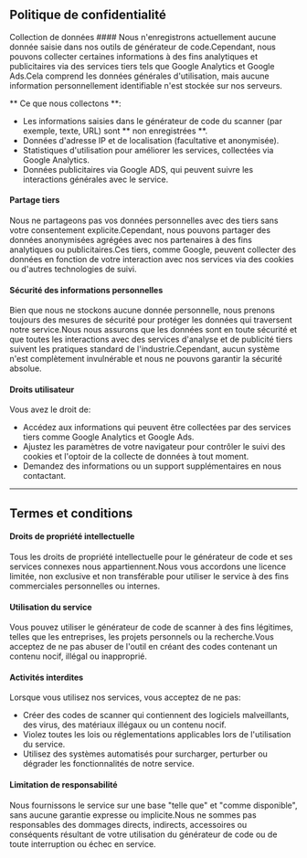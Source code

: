## Politique de confidentialité

Collection de données ####
Nous n'enregistrons actuellement aucune donnée saisie dans nos outils de générateur de code.Cependant, nous pouvons collecter certaines informations à des fins analytiques et publicitaires via des services tiers tels que Google Analytics et Google Ads.Cela comprend les données générales d'utilisation, mais aucune information personnellement identifiable n'est stockée sur nos serveurs.

** Ce que nous collectons **:
- Les informations saisies dans le générateur de code du scanner (par exemple, texte, URL) sont ** non enregistrées **.
- Données d'adresse IP et de localisation (facultative et anonymisée).
- Statistiques d'utilisation pour améliorer les services, collectées via Google Analytics.
- Données publicitaires via Google ADS, qui peuvent suivre les interactions générales avec le service.

#### Partage tiers
Nous ne partageons pas vos données personnelles avec des tiers sans votre consentement explicite.Cependant, nous pouvons partager des données anonymisées agrégées avec nos partenaires à des fins analytiques ou publicitaires.Ces tiers, comme Google, peuvent collecter des données en fonction de votre interaction avec nos services via des cookies ou d'autres technologies de suivi.

#### Sécurité des informations personnelles
Bien que nous ne stockons aucune donnée personnelle, nous prenons toujours des mesures de sécurité pour protéger les données qui traversent notre service.Nous nous assurons que les données sont en toute sécurité et que toutes les interactions avec des services d'analyse et de publicité tiers suivent les pratiques standard de l'industrie.Cependant, aucun système n'est complètement invulnérable et nous ne pouvons garantir la sécurité absolue.

#### Droits utilisateur
Vous avez le droit de:
- Accédez aux informations qui peuvent être collectées par des services tiers comme Google Analytics et Google Ads.
- Ajustez les paramètres de votre navigateur pour contrôler le suivi des cookies et l'optoir de la collecte de données à tout moment.
- Demandez des informations ou un support supplémentaires en nous contactant.

---

## Termes et conditions

#### Droits de propriété intellectuelle
Tous les droits de propriété intellectuelle pour le générateur de code et ses services connexes nous appartiennent.Nous vous accordons une licence limitée, non exclusive et non transférable pour utiliser le service à des fins commerciales personnelles ou internes.

#### Utilisation du service
Vous pouvez utiliser le générateur de code de scanner à des fins légitimes, telles que les entreprises, les projets personnels ou la recherche.Vous acceptez de ne pas abuser de l'outil en créant des codes contenant un contenu nocif, illégal ou inapproprié.

#### Activités interdites
Lorsque vous utilisez nos services, vous acceptez de ne pas:
- Créer des codes de scanner qui contiennent des logiciels malveillants, des virus, des matériaux illégaux ou un contenu nocif.
- Violez toutes les lois ou réglementations applicables lors de l'utilisation du service.
- Utilisez des systèmes automatisés pour surcharger, perturber ou dégrader les fonctionnalités de notre service.

#### Limitation de responsabilité
Nous fournissons le service sur une base "telle que" et "comme disponible", sans aucune garantie expresse ou implicite.Nous ne sommes pas responsables des dommages directs, indirects, accessoires ou conséquents résultant de votre utilisation du générateur de code ou de toute interruption ou échec en service.